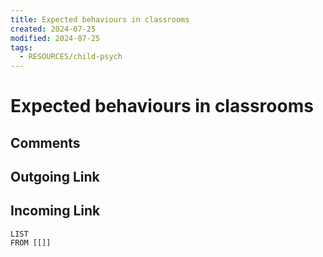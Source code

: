```yaml
---
title: Expected behaviours in classrooms
created: 2024-07-25
modified: 2024-07-25
tags:
  - RESOURCES/child-psych
---
```

# Expected behaviours in classrooms
## Comments

## Outgoing Link

## Incoming Link
```dataview
LIST
FROM [[]]
```
